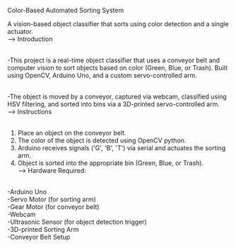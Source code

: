 Color-Based Automated Sorting System
<br>

A vision-based object classifier that sorts using color detection and a single actuator.<br>
--> Introduction<br><br>

-This project is a real-time object classifier that uses a conveyor belt and computer vision to sort objects based on color (Green, Blue, or Trash). Built using OpenCV, Arduino Uno, and a custom servo-controlled arm.<br><br>

-The object is moved by a conveyor, captured via webcam, classified using HSV filtering, and sorted into bins via a 3D-printed servo-controlled arm.<br>
--> Instructions<br><br>

1) Place an object on the conveyor belt.<br>
2) The color of the object is detected using OpenCV python.<br>
3) Arduino receives signals ('G', 'B', 'T') via serial and actuates the sorting arm.<br>
4) Object is sorted into the appropriate bin (Green, Blue, or Trash).<br>
--> Hardware Required:<br><br>

-Arduino Uno<br>
-Servo Motor (for sorting arm)<br>
-Gear Motor (for conveyor belt)<br>
-Webcam<br>
-Ultrasonic Sensor (for object detection trigger)<br>
-3D-printed Sorting Arm<br>
-Conveyor Belt Setup
